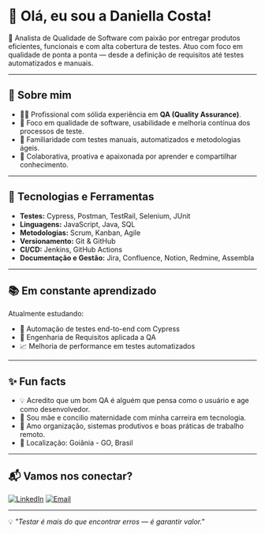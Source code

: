 
# 👋 Olá, eu sou a Daniella Costa!

🎯 Analista de Qualidade de Software com paixão por entregar produtos eficientes, funcionais e com alta cobertura de testes. Atuo com foco em qualidade de ponta a ponta — desde a definição de requisitos até testes automatizados e manuais.

---

## 💼 Sobre mim

- 👩‍💻 Profissional com sólida experiência em **QA (Quality Assurance)**.
- 🚀 Foco em qualidade de software, usabilidade e melhoria contínua dos processos de teste.
- 🧪 Familiaridade com testes manuais, automatizados e metodologias ágeis.
- 🤝 Colaborativa, proativa e apaixonada por aprender e compartilhar conhecimento.

---

## 🧰 Tecnologias e Ferramentas

- **Testes:** Cypress, Postman, TestRail, Selenium, JUnit  
- **Linguagens:** JavaScript, Java, SQL  
- **Metodologias:** Scrum, Kanban, Agile  
- **Versionamento:** Git & GitHub  
- **CI/CD:** Jenkins, GitHub Actions  
- **Documentação e Gestão:** Jira, Confluence, Notion, Redmine, Assembla

---

## 📚 Em constante aprendizado

Atualmente estudando:
- 🧠 Automação de testes end-to-end com Cypress
- 🧩 Engenharia de Requisitos aplicada a QA
- 📈 Melhoria de performance em testes automatizados


---

## ✨ Fun facts

- 💡 Acredito que um bom QA é alguém que pensa como o usuário e age como desenvolvedor.
- 👶 Sou mãe e concilio maternidade com minha carreira em tecnologia.
- 🌸 Amo organização, sistemas produtivos e boas práticas de trabalho remoto.
- 📍 Localização: Goiânia - GO, Brasil

---

## 📬 Vamos nos conectar?

[![LinkedIn](https://img.shields.io/badge/-Daniella%20Costa-blue?style=for-the-badge&logo=Linkedin&logoColor=white&link=https://www.linkedin.com/in/daniolicosta/)](https://www.linkedin.com/in/daniolicosta/)
[![Email](https://img.shields.io/badge/-Contato%20por%20Email-%23D14836?style=for-the-badge&logo=gmail&logoColor=white)](mailto:daniolicosta@gmail.com)

---

💡 *"Testar é mais do que encontrar erros — é garantir valor."*


